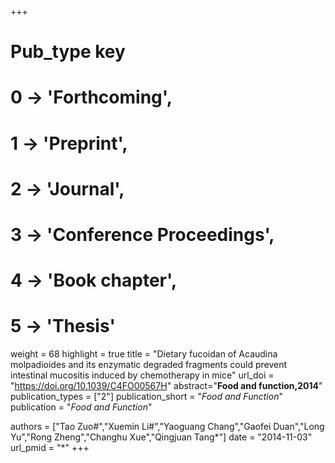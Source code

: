 +++
# Pub_type key
# 0 -> 'Forthcoming',
# 1 -> 'Preprint',
# 2 -> 'Journal',
# 3 -> 'Conference Proceedings',
# 4 -> 'Book chapter',
# 5 -> 'Thesis'

weight = 68
highlight = true
title = "Dietary fucoidan of Acaudina molpadioides and its enzymatic degraded fragments could prevent intestinal mucositis induced by chemotherapy in mice"
url_doi = "https://doi.org/10.1039/C4FO00567H"
abstract="**Food and function,2014**"
publication_types = ["2"]
publication_short = "*Food and Function*"
publication = "*Food and Function*"

authors = ["Tao Zuo#","Xuemin Li#","Yaoguang Chang","Gaofei Duan","Long Yu","Rong Zheng","Changhu Xue","Qingjuan Tang*"]
date = "2014-11-03"
url_pmid = "*"
+++
